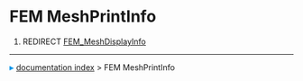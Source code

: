 # FEM MeshPrintInfo
1.  REDIRECT [FEM\_MeshDisplayInfo](FEM_MeshDisplayInfo.md)



---
![](images/Right_arrow.png) [documentation index](../README.md) > FEM MeshPrintInfo
